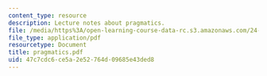 ```yaml
---
content_type: resource
description: Lecture notes about pragmatics.
file: /media/https%3A/open-learning-course-data-rc.s3.amazonaws.com/24-954-pragmatics-in-linguistic-theory-fall-2006/47c7cdc6ce5a2e52764d09685e43ded8_pragmatics.pdf
file_type: application/pdf
resourcetype: Document
title: pragmatics.pdf
uid: 47c7cdc6-ce5a-2e52-764d-09685e43ded8
---
```

